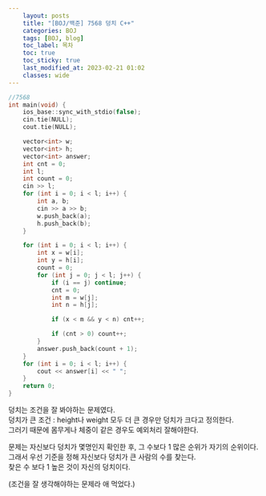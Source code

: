 ```yaml
---
    layout: posts
    title: "[BOJ/백준] 7568 덩치 C++"
    categories: BOJ
    tags: [BOJ, blog]
    toc_label: 목차
    toc: true
    toc_sticky: true
    last_modified_at: 2023-02-21 01:02
    classes: wide
---
```


```cpp  
//7568
int main(void) {
	ios_base::sync_with_stdio(false);
	cin.tie(NULL);
	cout.tie(NULL);

	vector<int> w;
	vector<int> h;
	vector<int> answer;
	int cnt = 0;
	int l;
	int count = 0;
	cin >> l;
	for (int i = 0; i < l; i++) {
		int a, b;
		cin >> a >> b;
		w.push_back(a);
		h.push_back(b);
	}

	for (int i = 0; i < l; i++) {
		int x = w[i];
		int y = h[i];
		count = 0;
		for (int j = 0; j < l; j++) {
			if (i == j) continue;
			cnt = 0;
			int m = w[j];
			int n = h[j];

			if (x < m && y < n) cnt++;

			if (cnt > 0) count++;
		}
		answer.push_back(count + 1);
	}
	for (int i = 0; i < l; i++) {
		cout << answer[i] << " ";
	}
	return 0;
}
```

덩치는 조건을 잘 봐야하는 문제였다.  
덩치가 큰 조건 : height나 weight 모두 더 큰 경우만 덩치가 크다고 정의한다.  
그러기 때문에 몸무게나 체중이 같은 경우도 예외처리 잘해야한다.  

문제는 자신보다 덩치가 몇명인지 확인한 후, 그 수보다 1 많은 순위가 자기의 순위이다.  
그래서 우선 기준을 정해 자신보다 덩치가 큰 사람의 수를 찾는다.  
찾은 수 보다 1 높은 것이 자신의 덩치이다.  

(조건을 잘 생각해야하는 문제라 애 먹었다.)
